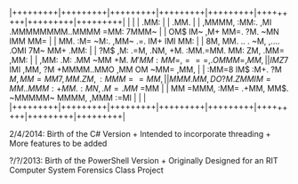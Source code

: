 |+++++++++|+++++++++|+++++++++|+++++++++|+++++++++|+++++++++|+++++++++|+++++++++|
|                                                                               |
|                           .MM:                                                |
|                           .MM.                                                |
|  ,MMMM,     :MM:.         ,MI               .MMMMMMMM..MMMM      =MM: 7MMM~   |
|     OM$      IM~          ,M+              MM=.    ?M.  ~MN      IMM    MM=   |
|      MM.    :M=           ~M:.           ,MM~      .=.  IM+      IMI    MM:   |
|      8M,    MM.    .. .   ~M,     ,.... .OMI            7M~      MM+   .MM:   |
|      ?M$   ,M: .=M, .NM,  +M.   :MM.=MM. MM:            ZM,     .MM=   ,MM:   |
|      ,MM: .M:  .MM   ~MM  +M.   $M'  MM: MM=    ,===,.  OM       MM=   ,MM,   |
|       IMZ 7$   IMI   ,MM, ?M      +MMMM..MMO      ,MM   OM      ~MM=   ,MM,   |
|       :MM=8    IM$   :M+. ?M    $M  ,MM  =MM7     ,MM  .ZM,    :MMM=   =MM,   |
|        MMM.     MM,  DO   ?M.  ZMMIM=MM.  .MMM:   +MM.  :MN, .M=.MM$   =MM    |
|        MM        =MMM,    :MM= .+MM,  MM$.   ~MMMMM~      MMMM,  ,MMM :=MI    |
|                                                                               |
|+++++++++|+++++++++|+++++++++|+++++++++|+++++++++|+++++++++|+++++++++|+++++++++|

2/4/2014: Birth of the C# Version
          + Intended to incorporate threading
          + More features to be added
          
?/?/2013: Birth of the PowerShell Version
          + Originally Designed for an RIT Computer System Forensics Class Project
          


